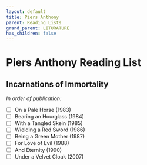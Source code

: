```yaml
---
layout: default
title: Piers Anthony
parent: Reading Lists
grand_parent: LITURATURE
has_children: false
---
```

# Piers Anthony Reading List

## Incarnations of Immortality
*In order of publication:*
- [ ] On a Pale Horse (1983)
- [ ] Bearing an Hourglass (1984)
- [ ] With a Tangled Skein (1985)
- [ ] Wielding a Red Sword (1986)
- [ ] Being a Green Mother (1987)
- [ ] For Love of Evil (1988)
- [ ] And Eternity (1990)
- [ ] Under a Velvet Cloak (2007)